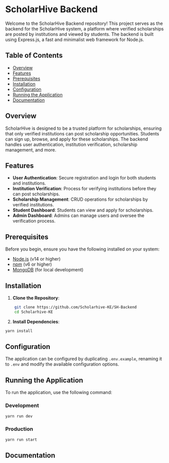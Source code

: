 # ScholarHive Backend

Welcome to the ScholarHive Backend repository! This project serves as the backend for the ScholarHive system, a platform where verified scholarships are posted by institutions and viewed by students. The backend is built using Express.js, a fast and minimalist web framework for Node.js.

## Table of Contents

- [Overview](#overview)
- [Features](#features)
- [Prerequisites](#prerequisites)
- [Installation](#installation)
- [Configuration](#configuration)
- [Running the Application](#running-the-application)
- [Documentation](#documentation)

## Overview

ScholarHive is designed to be a trusted platform for scholarships, ensuring that only verified institutions can post scholarship opportunities. Students can sign up, browse, and apply for these scholarships. The backend handles user authentication, institution verification, scholarship management, and more.

## Features

- **User Authentication**: Secure registration and login for both students and institutions.
- **Institution Verification**: Process for verifying institutions before they can post scholarships.
- **Scholarship Management**: CRUD operations for scholarships by verified institutions.
- **Student Dashboard**: Students can view and apply for scholarships.
- **Admin Dashboard**: Admins can manage users and oversee the verification process.

## Prerequisites

Before you begin, ensure you have the following installed on your system:

- [Node.js](https://nodejs.org/en/download/) (v14 or higher)
- [npm](https://www.npmjs.com/get-npm) (v6 or higher)
- [MongoDB](https://www.mongodb.com/try/download/community) (for local development)

## Installation

1. **Clone the Repository**:

```bash
    git clone https://github.com/Scholarhive-KE/SH-Backend
    cd Scholarhive-KE
```

2. **Install Dependencies**:

```bash
yarn install
```

## Configuration

The application can be configured by duplicating `.env.example`, renaming it to `.env` and modify the available configuration options.

## Running the Application

To run the application, use the following command:

### Development

```bash
yarn run dev
```

### Production

```bash
yarn run start
```

## Documentation
